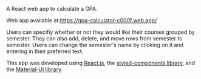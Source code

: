 A React web app to calculate a GPA. 

Web app available at:https://gpa-calculator-c000f.web.app/

Users can specifiy whether or not they would like their courses grouped by semester. They can also add, delete, and move rows from semester to semester. Users can change the semester's name by clicking on it and entering in their preferred text.

This app was developed using [React.js](http://reactjs.org/), the [styled-components library](https://styled-components.com/), and the [Material-UI library](https://material-ui.com/).
